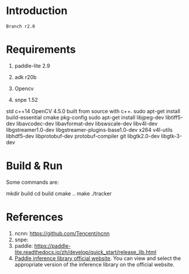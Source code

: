 # Introduction
	Branch r2.0
# Requirements
1. paddle-lite 2.9
	 
2. adk r20b

3. Opencv

4. snpe 1.52

std c++14
OpenCV 4.5.0 built from source with c++.
sudo apt-get install build-essential cmake pkg-config
sudo apt-get install libjpeg-dev libtiff5-dev libavcodec-dev libavformat-dev libswscale-dev libv4l-dev libgstreamer1.0-dev libgstreamer-plugins-base1.0-dev x264 v4l-utils libhdf5-dev libprotobuf-dev protobuf-compiler git libgtk2.0-dev libgtk-3-dev

# Build & Run
Some commands are:

mkdir build
cd build
cmake ..
make
./tracker
# References
1. ncnn: https://github.com/Tencent/ncnn
2. snpe: 
3. paddle: https://paddle-lite.readthedocs.io/zh/develop/quick_start/release_lib.html
4. [Paddle inference library official website](https://www.paddlepaddle.org.cn/documentation/docs/zh/2.0/guides/05_inference_deployment/inference/build_and_install_lib_cn.html). You can view and select the appropriate version of the inference library on the official website.

